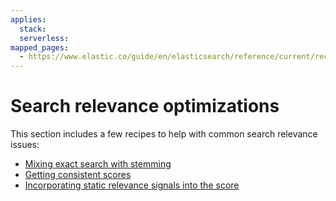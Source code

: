 ```yaml
---
applies:
  stack:
  serverless:
mapped_pages:
  - https://www.elastic.co/guide/en/elasticsearch/reference/current/recipes.html
---
```


# Search relevance optimizations

This section includes a few recipes to help with common search relevance issues:

* [Mixing exact search with stemming](search-relevance/mixing-exact-search-with-stemming.md)
* [Getting consistent scores](search-relevance/consistent-scoring.md)
* [Incorporating static relevance signals into the score](search-relevance/static-scoring-signals.md)



